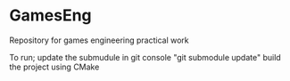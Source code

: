 # GamesEng
Repository for games engineering practical work

To run;
update the submudule in git console "git submodule update"
build the project using CMake
